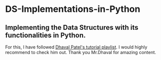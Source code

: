 # DS-Implementations-in-Python

## Implementing the Data Structures with its functionalities in Python.


For this, I have followed [Dhaval Patel's tutorial playlist](https://www.youtube.com/playlist?list=PLeo1K3hjS3uu_n_a__MI_KktGTLYopZ12). I would highly recommend to check him out. Thank you Mr.Dhaval for amazing content.
